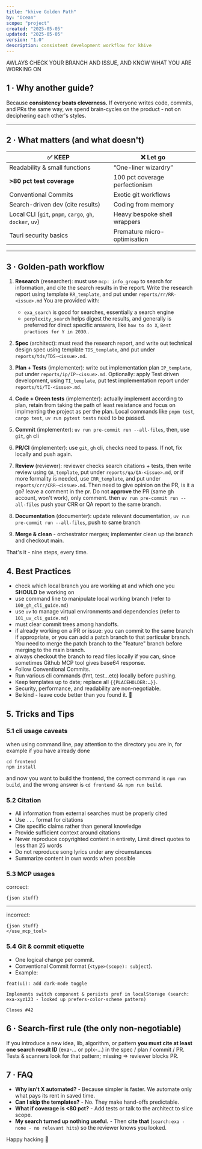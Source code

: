 ```yaml
---
title: "khive Golden Path"
by: "Ocean"
scope: "project"
created: "2025-05-05"
updated: "2025-05-05"
version: "1.0"
description: consistent development workflow for khive
---
```


AWLAYS CHECK YOUR BRANCH AND ISSUE, AND KNOW WHAT YOU ARE WORKING ON

## 1 · Why another guide?

Because **consistency beats cleverness.** If everyone writes code, commits, and
PRs the same way, we spend brain-cycles on the product - not on deciphering each
other's styles.

---

## 2 · What matters (and what doesn't)

| ✅ KEEP                                                  | ❌ Let go                      |
| -------------------------------------------------------- | ------------------------------ |
| Readability & small functions                            | “One-liner wizardry”           |
| **>80 pct test coverage**                                | 100 pct coverage perfectionism |
| Conventional Commits                                     | Exotic git workflows           |
| Search-driven dev (cite results)                         | Coding from memory             |
| Local CLI (`git`, `pnpm`, `cargo`, `gh`, `docker`, `uv`) | Heavy bespoke shell wrappers   |
| Tauri security basics                                    | Premature micro-optimisation   |

---

## 3 · Golden-path workflow

1. **Research** (researcher): must use `mcp: info_group` to search for
   information, and cite the search results in the report. Write the research
   report using template `RR_template`, and put under `reports/rr/RR-<issue>.md`
   You are provided with:
   - `exa_search` is good for searches, essentially a search engine
   - `perplexity_search` helps digest the results, and generally is preferred
     for direct specific answers, like `how to do X`,
     `Best practices for Y in 2030`..

2. **Spec** (architect): must read the research report, and write out technical
   design spec using template `TDS_template`, and put under
   `reports/tds/TDS-<issue>.md`.

3. **Plan + Tests** (implementer): write out implementation plan `IP_template`,
   put under `reports/ip/IP-<issue>.md`. Optionally: apply Test driven
   development, using `TI_template`, put test implementation report under
   `reports/ti/TI-<issue>.md`.

4. **Code + Green tests** (implementer): actually implement according to plan,
   retain from taking the path of least resistance and focus on implmenting the
   project as per the plan. Local commands like `pnpm test`, `cargo test`,
   `uv run pytest tests` need to be passed.

5. **Commit** (implementer): `uv run pre-commit run --all-files`, then, use
   `git`, `gh` cli

6. **PR/CI** (implementer): use `git`, `gh` cli, checks need to pass. If not,
   fix locally and push again.

7. **Review** (reviewer): reviewer checks search citations + tests, then write
   review using `QA_template`, put under `reports/qa/QA-<issue>.md`, or if more
   formality is needed, use `CRR_template`, and put under
   `reports/crr/CRR-<issue>.md`. Then need to give opinion on the PR, is it a
   go? leave a comment in the pr. Do not **approve** the PR (same gh account,
   won't work), only comment. then `uv run pre-commit run --all-files` push your
   CRR or QA report to the same branch.

8. **Documentation** (documenter): update relevant documentation,
   `uv run pre-commit run --all-files`, push to same branch

9. **Merge & clean** - orchestrator merges; implementer clean up the branch and
   checkout main.

That's it - nine steps, every time.

## 4. Best Practices

- check which local branch you are working at and which one you **SHOULD** be
  working on
- use command line to manipulate local working branch (refer to
  `100_gh_cli_guide.md`)
- use `uv` to manage virtual environments and dependencies (refer to
  `101_uv_cli_guide.md`)
- must clear commit trees among handoffs.
- if already working on a PR or issue: you can commit to the same branch if
  appropriate, or you can add a patch branch to that particular branch. You need
  to merge the patch branch to the "feature" branch before merging to the main
  branch.
- always checkout the branch to read files locally if you can, since sometimes
  Github MCP tool gives base64 response.
- Follow Conventional Commits.
- Run various cli commands (fmt, test...etc) locally before pushing.
- Keep templates up to date; replace all `{{PLACEHOLDER:…}}`.
- Security, performance, and readability are non-negotiable.
- Be kind - leave code better than you found it. 🚀

## 5. Tricks and Tips

### 5.1 cli usage caveats

when using command line, pay attention to the directory you are in, for example
if you have already done

```
cd frontend
npm install
```

and now you want to build the frontend, the correct command is `npm run build`,
and the wrong answer is `cd frontend && npm run build`.

### 5.2 Citation

- All information from external searches must be properly cited
- Use `...` format for citations
- Cite specific claims rather than general knowledge
- Provide sufficient context around citations
- Never reproduce copyrighted content in entirety, Limit direct quotes to less
  than 25 words
- Do not reproduce song lyrics under any circumstances
- Summarize content in own words when possible

### 5.3 MCP usages

corrcect:

```
{json stuff}
```

---

incorrect:

```
{json stuff}
</use_mcp_tool>
```

### 5.4 Git & commit etiquette

- One logical change per commit.
- Conventional Commit format (`<type>(scope): subject`).
- Example:

```
feat(ui): add dark-mode toggle

Implements switch component & persists pref in localStorage (search: exa-xyz123 - looked up prefers-color-scheme pattern)

Closes #42
```

## 6 · Search-first rule (the only non-negotiable)

If you introduce a new idea, lib, algorithm, or pattern **you must cite at least
one search result ID** (exa-… or pplx-…) in the spec / plan / commit / PR. Tests
& scanners look for that pattern; missing ⇒ reviewer blocks PR.

## 7 · FAQ

- **Why isn't X automated?** - Because simpler is faster. We automate only what
  pays its rent in saved time.
- **Can I skip the templates?** - No. They make hand-offs predictable.
- **What if coverage is <80 pct?** - Add tests or talk to the architect to slice
  scope.
- **My search turned up nothing useful.** - Then **cite that**
  (`search:exa - none - no relevant hits`) so the reviewer knows you looked.

Happy hacking 🐝
